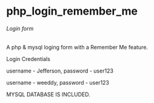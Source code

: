 # php_login_remember_me
<h6>Login form</h6>
A php & mysql loging form with a Remember Me feature.

Login Credentials

username - Jefferson, 
password - user123

username - weeddy,
password - user123

MYSQL DATABASE IS INCLUDED.
